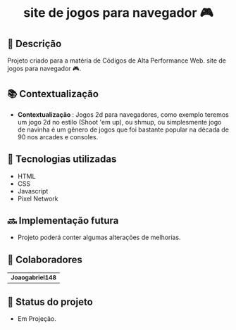 <h1 align="center"> site de jogos para navegador 🎮</h1>

## :memo: Descrição
Projeto criado para a matéria de Códigos de Alta Performance Web. site de jogos para navegador 🎮.

## :books: Contextualização
* <b>Contextualização </b>: Jogos 2d para navegadores, como exemplo teremos um jogo 2d no estilo (Shoot 'em up), ou shmup, ou simplesmente jogo de navinha é um gênero de jogos que foi bastante popular na década de 90 nos arcades e consoles.

## :wrench: Tecnologias utilizadas
* HTML
* CSS
* Javascript
* Pixel Network

## :soon: Implementação futura
* Projeto poderá conter algumas alterações de melhorias.

## :handshake: Colaboradores
<table>
  <tr>
    <td align="center">
      <a href="https://github.com/Joaogabriel148">
        <sub>
          <b>Joaogabriel148</b>
        </sub>
      </a>
    </td>
  </tr>
</table>

## :dart: Status do projeto
* Em Projeção.

